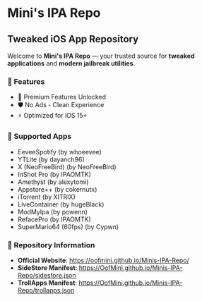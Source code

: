 # Mini's IPA Repo

## Tweaked iOS App Repository

Welcome to **Mini's IPA Repo** — your trusted source for **tweaked applications** and **modern jailbreak utilities**.

### 🌟 Features
- 🚀 Premium Features Unlocked
- 🛡️ No Ads - Clean Experience  
- ⚡ Optimized for iOS 15+

### 📱 Supported Apps
- EeveeSpotify (by whoeevee)
- YTLite (by dayanch96)
- X (NeoFreeBird) (by NeoFreeBird)
- InShot Pro (by IPAOMTK)
- Amethyst (by alexytomi)
- Appstore++ (by cokernutx)
- iTorrent (by XITRIX)
- LiveContainer (by hugeBlack)
- ModMyIpa (by powenn)
- RefacePro (by IPAOMTK)
- SuperMario64 (60fps) (by Cypwn)

### 🔗 Repository Information
- **Official Website**: https://oofmini.github.io/Minis-IPA-Repo/
- **SideStore Manifest**: https://OofMini.github.io/Minis-IPA-Repo/sidestore.json
- **TrollApps Manifest**: https://OofMini.github.io/Minis-IPA-Repo/trollapps.json